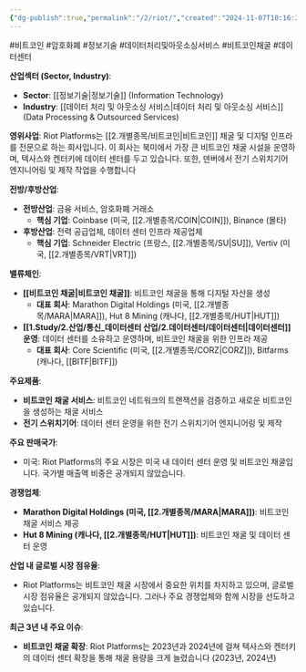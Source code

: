 ```yaml
---
{"dg-publish":true,"permalink":"/2/riot/","created":"2024-11-07T10:16:36.025+09:00","updated":"2025-06-03T20:06:00.963+09:00"}
---
```


#비트코인 #암호화폐 #정보기술 #데이터처리및아웃소싱서비스 #비트코인채굴 #데이터센터 


**산업섹터 (Sector, Industry)**:

- **Sector**: [[정보기술\|정보기술]] (Information Technology)
- **Industry**: [[데이터 처리 및 아웃소싱 서비스\|데이터 처리 및 아웃소싱 서비스]] (Data Processing & Outsourced Services)

**영위사업**: Riot Platforms는 [[2.개별종목/비트코인\|비트코인]] 채굴 및 디지털 인프라를 전문으로 하는 회사입니다. 이 회사는 북미에서 가장 큰 비트코인 채굴 시설을 운영하며, 텍사스와 켄터키에 데이터 센터를 두고 있습니다. 또한, 덴버에서 전기 스위치기어 엔지니어링 및 제작 작업을 수행합니다


**전방/후방산업**:

- **전방산업**: 금융 서비스, 암호화폐 거래소
    - **핵심 기업**: Coinbase (미국, [[2.개별종목/COIN\|COIN]]), Binance (몰타)
- **후방산업**: 전력 공급업체, 데이터 센터 인프라 제공업체
    - **핵심 기업**: Schneider Electric (프랑스, [[2.개별종목/SU\|SU]]), Vertiv (미국, [[2.개별종목/VRT\|VRT]])

**밸류체인**:

- **[[비트코인 채굴\|비트코인 채굴]]**: 비트코인 채굴을 통해 디지털 자산을 생성
    - **대표 회사**: Marathon Digital Holdings (미국, [[2.개별종목/MARA\|MARA]]), Hut 8 Mining (캐나다, [[2.개별종목/HUT\|HUT]])
- **[[1.Study/2.산업/통신_데이터센터 산업/2.데이터센터/데이터센터\|데이터센터]] 운영**: 데이터 센터를 소유하고 운영하며, 비트코인 채굴을 위한 인프라 제공
    - **대표 회사**: Core Scientific (미국, [[2.개별종목/CORZ\|CORZ]]), Bitfarms (캐나다, [[BITF\|BITF]])

**주요제품**:

- **비트코인 채굴 서비스**: 비트코인 네트워크의 트랜잭션을 검증하고 새로운 비트코인을 생성하는 채굴 서비스
- **전기 스위치기어**: 데이터 센터 운영을 위한 전기 스위치기어 엔지니어링 및 제작

**주요 판매국가**:

- 미국: Riot Platforms의 주요 시장은 미국 내 데이터 센터 운영 및 비트코인 채굴입니다. 국가별 매출액 비중은 공개되지 않았습니다.

**경쟁업체**:

- **Marathon Digital Holdings (미국, [[2.개별종목/MARA\|MARA]])**: 비트코인 채굴 서비스 제공
- **Hut 8 Mining (캐나다, [[2.개별종목/HUT\|HUT]])**: 비트코인 채굴 및 데이터 센터 운영

**산업 내 글로벌 시장 점유율**:

- Riot Platforms는 비트코인 채굴 시장에서 중요한 위치를 차지하고 있으며, 글로벌 시장 점유율은 공개되지 않았습니다. 그러나 주요 경쟁업체와 함께 시장을 선도하고 있습니다.

**최근 3년 내 주요 이슈**:

- **비트코인 채굴 확장**: Riot Platforms는 2023년과 2024년에 걸쳐 텍사스와 켄터키의 데이터 센터 확장을 통해 채굴 용량을 크게 늘렸습니다 (2023년, 2024년)